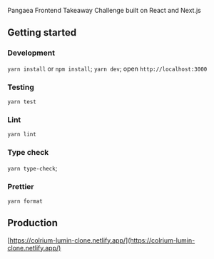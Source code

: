 Pangaea Frontend Takeaway Challenge built on React and Next.js

## Getting started

### Development

`yarn install` or `npm install`;
`yarn dev`;
open `http://localhost:3000`

### Testing

`yarn test`

### Lint

`yarn lint`

### Type check

`yarn type-check`;

### Prettier

`yarn format`

## Production

[https://colrium-lumin-clone.netlify.app/](https://colrium-lumin-clone.netlify.app/)
